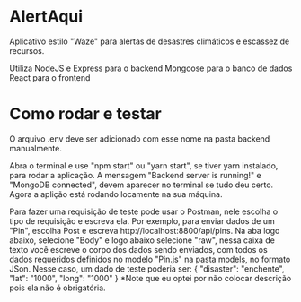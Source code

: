 # AlertAqui
Aplicativo estilo "Waze" para alertas de desastres climáticos e escassez de recursos.

Utiliza NodeJS e Express para o backend
Mongoose para o banco de dados
React para o frontend

# Como rodar e testar
O arquivo .env deve ser adicionado com esse nome na pasta backend manualmente.

Abra o terminal e use "npm start" ou "yarn start", se tiver yarn instalado, para rodar a aplicação.
A mensagem "Backend server is running!" e "MongoDB connected", devem aparecer no terminal se tudo deu certo. Agora a aplição está rodando locamente na sua máquina.

Para fazer uma requisição de teste pode usar o Postman, nele escolha o tipo de requisição e escreva ela. 
Por exemplo, para enviar dados de um "Pin", escolha Post e escreva http://localhost:8800/api/pins.
Na aba logo abaixo, selecione "Body" e logo abaixo selecione "raw", nessa caixa de texto você escreve o corpo dos dados sendo enviados, com todos os dados requeridos definidos no modelo "Pin.js" na pasta models, no formato JSon. 
Nesse caso, um dado de teste poderia ser:
{
    "disaster": "enchente",
    "lat": "1000",
    "long": "1000"
}
*Note que eu optei por não colocar descrição pois ela não é obrigatória.
